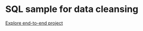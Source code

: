 # SQL sample for data cleansing
<a href="https://tieuhuevuong.github.io/dataportfolio"> Explore end-to-end project </a>
